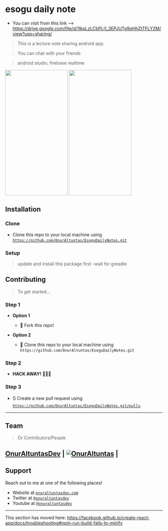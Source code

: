 
# esogu daily note
- You can visit from this link --> https://drive.google.com/file/d/1lkpLzLCbPLj1_3EPJUTg9qHhZtTFLY2M/view?usp=sharing/

> This is a lecture note sharing android app.

> You can chat with your friends

> android studio, firebase realtime

<img src="https://user-images.githubusercontent.com/53194850/91460195-34faae80-e890-11ea-8c6d-fd4c6c043523.jpg" data-canonical-src="https://user-images.githubusercontent.com/53194850/91460195-34faae80-e890-11ea-8c6d-fd4c6c043523.jpg" width="200" height="400" />


<img src="https://user-images.githubusercontent.com/53194850/91460200-36c47200-e890-11ea-8fd6-09f9dc89bbd2.jpg" data-canonical-src="https://user-images.githubusercontent.com/53194850/91460200-36c47200-e890-11ea-8fd6-09f9dc89bbd2.jpg" width="200" height="400" />



## Installation

### Clone

- Clone this repo to your local machine using <a href="https://github.com/OnurAltuntas/EsoguDailyNotes.git" target="_blank">`https://github.com/OnurAltuntas/EsoguDailyNotes.git`</a>

### Setup

> update and install this package first
-wait for greadle

## Contributing

> To get started...

### Step 1

- **Option 1**
    - 🍴 Fork this repo!

- **Option 2**
    - 👯 Clone this repo to your local machine using `https://github.com/OnurAltuntas/EsoguDailyNotes.git`

### Step 2

- **HACK AWAY!** 🔨🔨🔨

### Step 3

- 🔃 Create a new pull request using <a href="https://github.com/OnurAltuntas/EsoguDailyNotes.git/pulls" target="_blank">`https://github.com/OnurAltuntas/EsoguDailyNotes.git/pulls`</a>.

---

## Team

> Or Contributors/People

 <a href="https://onuraltuntasdev.netlify.app/" target="_blank">**OnurAltuntasDev**</a> 
 | [![OnurAltuntas](https://avatars0.githubusercontent.com/u/53194850?s=460&u=88ff0b9c8fe41c908d3c9b7ff43eb00dba669e66&v=4)](https://onuraltuntasdev.netlify.app)  |
---

## Support

Reach out to me at one of the following places!

- Website at <a href="https://onuraltuntasdev.netlify.app/" target="_blank">`onuraltuntasdev.com`</a>
- Twitter at <a href="http://twitter.com/onuraltuntasdev" target="_blank">`@onuraltuntasdev`</a>
- Youtube at <a href="https://www.youtube.com/channel/UCalJQ45NyMzMvPqK5n0xYEA" target="_blank">`@onuraltuntasdev`</a>
---



This section has moved here: https://facebook.github.io/create-react-app/docs/troubleshooting#npm-run-build-fails-to-minify
